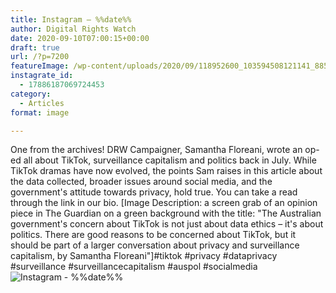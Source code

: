 ```yaml
---
title: Instagram – %%date%%
author: Digital Rights Watch
date: 2020-09-10T07:00:15+00:00
draft: true
url: /?p=7200
featureImage: /wp-content/uploads/2020/09/118952600_103594508121141_8853589917663510591_n.jpg
instagrate_id:
  - 17886187069724453
category:
  - Articles
format: image

---
```

One from the archives! DRW Campaigner, Samantha Floreani, wrote an op-ed all about TikTok, surveillance capitalism and politics back in July. While TikTok dramas have now evolved, the points Sam raises in this article about the data collected, broader issues around social media, and the government's attitude towards privacy, hold true. You can take a read through the link in our bio. [Image Description: a screen grab of an opinion piece in The Guardian on a green background with the title: "The Australian government's concern about TikTok is not just about data ethics &#8211; it's about politics. There are good reasons to be concerned about TikTok, but it should be part of a larger conversation about privacy and surveillance capitalism, by Samantha Floreani"]#tiktok #privacy #dataprivacy #surveillance #surveillancecapitalism #auspol #socialmedia
<img decoding="async" src="/wp-content/uploads/2020/09/118952600_103594508121141_8853589917663510591_n.jpg" alt="Instagram - %%date%%" />

